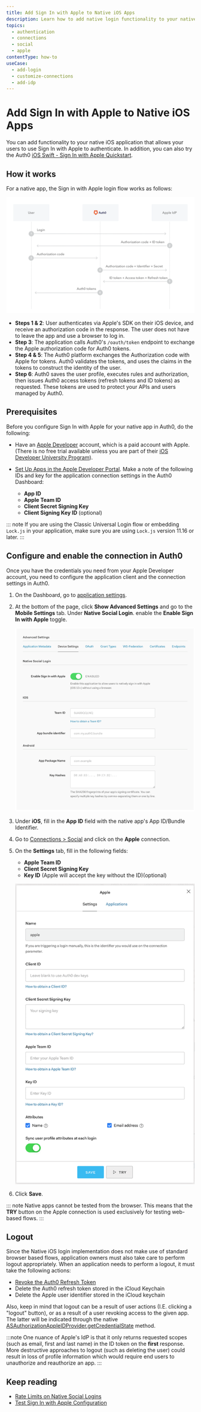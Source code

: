 ```yaml
---
title: Add Sign In with Apple to Native iOS Apps
description: Learn how to add native login functionality to your native app with Apple. 
topics:
  - authentication
  - connections
  - social
  - apple
contentType: how-to
useCase:
  - add-login
  - customize-connections
  - add-idp
---
```

# Add Sign In with Apple to Native iOS Apps

You can add functionality to your native iOS application that allows your users to use Sign In with Apple to authenticate. In addition, you can also try the Auth0 [iOS Swift - Sign In with Apple Quickstart](/quickstart/native/ios-swift-siwa).

## How it works

For a native app, the Sign in with Apple login flow works as follows:

![Sign In with Apple Authentication Flow](/media/articles/connections/social/apple/apple-siwa-authn-flow.png)

* **Steps 1 & 2**: User authenticates via Apple's SDK on their iOS device, and receive an authorization code in the response. The user does not have to leave the app and use a browser to log in.
* **Step 3**: The application calls Auth0's `/oauth/token` endpoint to exchange the Apple authorization code for Auth0 tokens.
* **Step 4 & 5**: The Auth0 platform exchanges the Authorization code with Apple for tokens.  Auth0 validates the tokens, and uses the claims in the tokens to construct the identity of the user.
* **Step 6**: Auth0 saves the user profile, executes rules and authorization, then issues Auth0 access tokens (refresh tokens and ID tokens) as requested. These tokens are used to protect your APIs and users managed by Auth0.

## Prerequisites

Before you configure Sign In with Apple for your native app in Auth0, do the following:

* Have an [Apple Developer](https://developer.apple.com/programs/) account, which is a paid account with Apple. (There is no free trial available unless you are part of their [iOS Developer University Program](https://developer.apple.com/support/compare-memberships/)).

* [Set Up Apps in the Apple Developer Portal](/connections/apple-siwa/set-up-apple). Make a note of the following IDs and key for the application connection settings in the Auth0 Dashboard:
 
  * **App ID**
  * **Apple Team ID**
  * **Client Secret Signing Key**
  * **Client Signing Key ID** (optional)

::: note
If you are using the Classic Universal Login flow or embedding `Lock.js` in your application, make sure you are using `Lock.js` version 11.16 or later. 
:::

## Configure and enable the connection in Auth0

Once you have the credentials you need from your Apple Developer account, you need to configure the application client and the connection settings in Auth0.

1. On the Dashboard, go to [application settings](${manage_url}/#/applications/${account.clientId}/settings).  

2. At the bottom of the page, click **Show Advanced Settings** and go to the **Mobile Settings** tab. Under **Native Social Login**. enable the **Enable Sign In with Apple** toggle. 

    ![Application Client Settings: Advanced Mobile Settings](/media/articles/connections/social/apple/apple-app-mobile-settings.png)

3. Under **iOS**, fill in the **App ID** field with the native app's App ID/Bundle Identifier.

4. Go to [Connections > Social](${manage_url}/#/connections/social) and click on the **Apple** connection. 

5. On the **Settings** tab, fill in the following fields:

    * **Apple Team ID**
    * **Client Secret Signing Key**
    * **Key ID** (Apple will accept the key without the ID)(optional)

    ![Application Connection Settings](/media/articles/connections/social/apple/apple-connection.png)

6. Click **Save**.

::: note
Native apps cannot be tested from the browser.  This means that the **TRY** button on the Apple connection is used exclusively for testing web-based flows.
:::

## Logout
Since the Native iOS login implementation does not make use of standard browser based flows, application owners must also take care to perform logout appropriately.  When an application needs to perform a logout, it must take the following actions:

 * [Revoke the Auth0 Refresh Token](/api/authentication#revoke-refresh-token)
 * Delete the Auth0 refresh token stored in the iCloud Keychain
 * Delete the Apple user identifier stored in the iCloud keychain

Also, keep in mind that logout can be a result of user actions (I.E. clicking a "logout" button), or as a result of a user revoking access to the given app.  The latter will be indicated through the native [ASAuthorizationAppleIDProvider.getCredentialState](https://developer.apple.com/documentation/authenticationservices/asauthorizationappleidprovider/3175423-getcredentialstate) method.

:::note
One nuance of Apple's IdP is that it only returns requested scopes (such as email, first and last name) in the ID token on the **first** response.  More destructive approaches to logout (such as deleting the user) could result in loss of profile information which would require end users to unauthorize and reauthorize an app.
:::

## Keep reading

* [Rate Limits on Native Social Logins](/policies/rate-limits#limits-on-native-social-logins)
* [Test Sign In with Apple Configuration](/connections/apple-siwa/test-siwa-connection)
